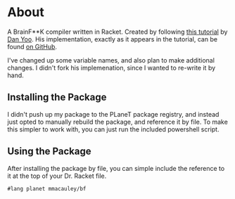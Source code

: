 # About
A BrainF**K compiler written in Racket. Created by following [this tutorial](https://www.hashcollision.org/brainfudge/index.html) by [Dan Yoo](https://github.com/dyoo). His implementation, exactly as it appears in the tutorial, can be found [on GitHub](https://github.com/dyoo/brainfudge).

I've changed up some variable names, and also plan to make additional changes. I didn't fork his implemenation, since I wanted to re-write it by hand.

## Installing the Package
I didn't push up my package to the PLaneT package registry, and instead just opted to manually rebuild the package, and reference it by file. To make this simpler to work with, you can just run the included powershell script.

## Using the Package
After installing the package by file, you can simple include the reference to it at the top of your Dr. Racket file.

```
#lang planet mmacauley/bf
```
